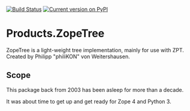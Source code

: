 [![Build Status](https://travis-ci.com/jugmac00/Products.ZopeTree.svg?branch=master)](https://travis-ci.com/jugmac00/Products.ZopeTree)
[![Current version on PyPI](https://img.shields.io/pypi/v/Products.ZopeTree.svg)](https://pypi.org/project/Products.ZopeTree/)

# Products.ZopeTree

ZopeTree is a light-weight tree implementation, mainly for use with ZPT. Created by Philipp "philiKON" von Weitershausen.

## Scope

This package back from 2003 has been asleep for more than a decade.

It was about time to get up and get ready for Zope 4 and Python 3.
